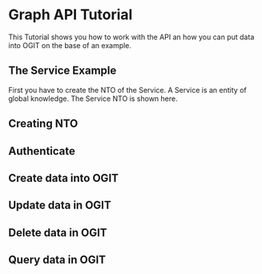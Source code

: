 # Graph API Tutorial

This Tutorial shows you how to work with the API an how you can
put data into OGIT on the base of an example.

## The Service Example
First you have to create the NTO of the Service. A Service is an entity of global knowledge.
The Service NTO is shown here.  

## Creating NTO

## Authenticate

## Create data into OGIT

## Update data in OGIT

## Delete data in OGIT

## Query data in OGIT
